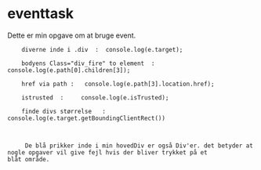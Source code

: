 # eventtask

Dette er min opgave om at bruge event.

        diverne inde i .div  :  console.log(e.target);

        bodyens Class="div_fire" to element  :   console.log(e.path[0].children[3]);
        
        href via path :   console.log(e.path[3].location.href);        
        
        istrusted  :     console.log(e.isTrusted);
                
        finde divs størrelse   :      console.log(e.target.getBoundingClientRect())
        
        
        
         De blå prikker inde i min hovedDiv er også Div'er. det betyder at nogle opgaver vil give fejl hvis der bliver trykket på et                blåt område.
